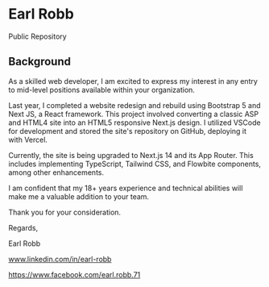 # Earl Robb
 Public Repository  
 

## Background

As a skilled web developer, I am excited to express my interest in any entry to mid-level positions available within your organization.

Last year, I completed a website redesign and rebuild using Bootstrap 5 and Next JS, a React framework. This project involved converting a classic ASP and HTML4 site into an HTML5 responsive Next.js design. I utilized VSCode for development and stored the site's repository on GitHub, deploying it with Vercel. 

Currently, the site is being upgraded to Next.js 14 and its App Router. This includes implementing TypeScript, Tailwind CSS, and Flowbite components, among other enhancements.

I am confident that my 18+ years experience and technical abilities will make me a valuable addition to your team. 

Thank you for your consideration. 

Regards,

Earl Robb 

www.linkedin.com/in/earl-robb

https://www.facebook.com/earl.robb.71



